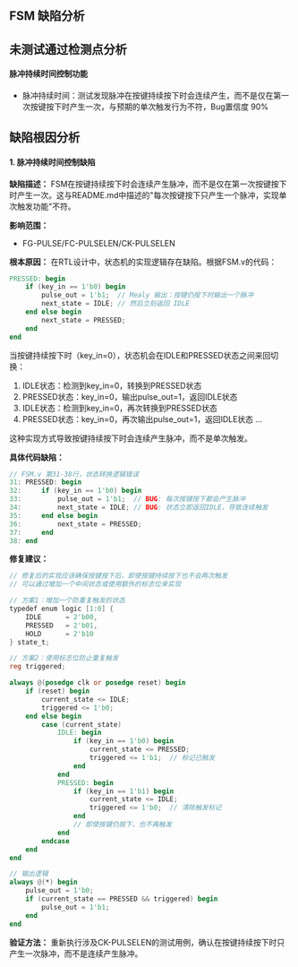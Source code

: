 
## FSM 缺陷分析

## 未测试通过检测点分析

<FG-PULSE>

#### 脉冲持续时间控制功能 <FC-PULSELEN>
- <CK-PULSELEN> 脉冲持续时间：测试发现脉冲在按键持续按下时会连续产生，而不是仅在第一次按键按下时产生一次，与预期的单次触发行为不符，Bug置信度 90% <BUG-RATE-90>

## 缺陷根因分析

#### 1. 脉冲持续时间控制缺陷

**缺陷描述：** FSM在按键持续按下时会连续产生脉冲，而不是仅在第一次按键按下时产生一次。这与README.md中描述的"每次按键按下只产生一个脉冲，实现单次触发功能"不符。

**影响范围：**
- FG-PULSE/FC-PULSELEN/CK-PULSELEN

**根本原因：** 
在RTL设计中，状态机的实现逻辑存在缺陷。根据FSM.v的代码：
```verilog
PRESSED: begin
    if (key_in == 1'b0) begin
        pulse_out = 1'b1;  // Mealy 输出：按键仍按下时输出一个脉冲
        next_state = IDLE; // 然后立刻返回 IDLE
    end else begin
        next_state = PRESSED;
    end
end
```

当按键持续按下时（key_in=0），状态机会在IDLE和PRESSED状态之间来回切换：
1. IDLE状态：检测到key_in=0，转换到PRESSED状态
2. PRESSED状态：key_in=0，输出pulse_out=1，返回IDLE状态
3. IDLE状态：检测到key_in=0，再次转换到PRESSED状态
4. PRESSED状态：key_in=0，再次输出pulse_out=1，返回IDLE状态
...

这种实现方式导致按键持续按下时会连续产生脉冲，而不是单次触发。

**具体代码缺陷：**
```verilog
// FSM.v 第31-38行，状态转换逻辑错误
31: PRESSED: begin
32:     if (key_in == 1'b0) begin
33:         pulse_out = 1'b1;  // BUG: 每次按键按下都会产生脉冲
34:         next_state = IDLE; // BUG: 状态立即返回IDLE，导致连续触发
35:     end else begin
36:         next_state = PRESSED;
37:     end
38: end
```

**修复建议：**
```verilog
// 修复后的实现应该确保按键按下后，即使按键持续按下也不会再次触发
// 可以通过增加一个中间状态或使用额外的标志位来实现

// 方案1：增加一个防重复触发的状态
typedef enum logic [1:0] {
    IDLE      = 2'b00,
    PRESSED   = 2'b01,
    HOLD      = 2'b10
} state_t;

// 方案2：使用标志位防止重复触发
reg triggered;

always @(posedge clk or posedge reset) begin
    if (reset) begin
        current_state <= IDLE;
        triggered <= 1'b0;
    end else begin
        case (current_state)
            IDLE: begin
                if (key_in == 1'b0) begin
                    current_state <= PRESSED;
                    triggered <= 1'b1;  // 标记已触发
                end
            end
            PRESSED: begin
                if (key_in == 1'b1) begin
                    current_state <= IDLE;
                    triggered <= 1'b0;  // 清除触发标记
                end
                // 即使按键仍按下，也不再触发
            end
        endcase
    end
end

// 输出逻辑
always @(*) begin
    pulse_out = 1'b0;
    if (current_state == PRESSED && triggered) begin
        pulse_out = 1'b1;
    end
end
```

**验证方法：** 重新执行涉及CK-PULSELEN的测试用例，确认在按键持续按下时只产生一次脉冲，而不是连续产生脉冲。
